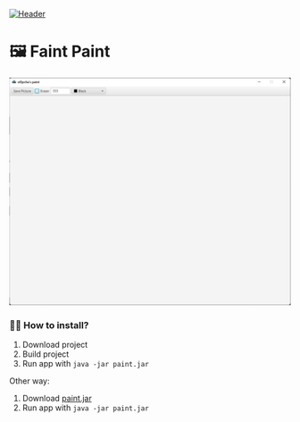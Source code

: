 [![Header](https://github.com/st0pcha/st0pcha/blob/main/assets/header.png)](https://st0pcha.github.io/)

# 🖼️ Faint Paint
[![Screenshot](./assets/app.png)](https://github.com/st0pcha)

### 🏃‍♂️ How to install?
1. Download project
2. Build project
3. Run app with `java -jar paint.jar`

Other way:
1. Download [paint.jar](https://github.com/st0pcha)
2. Run app with `java -jar paint.jar`

